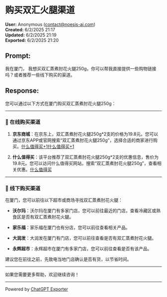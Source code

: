 # 购买双汇火腿渠道

**User:** Anonymous (contact@noesis-ai.com)  
**Created:** 6/2/2025 21:17  
**Updated:** 6/2/2025 21:19  
**Exported:** 6/2/2025 21:20  

## Prompt:
我在厦门， 我想买双汇蒸煮肘花火腿250g，你可以帮我直接提供一些购物链接吗？或者推荐一些线下购买的渠道。

## Response:
您可以通过以下方式在厦门购买双汇蒸煮肘花火腿250g：

* * *

### 🛒 在线购买渠道

1.  **京东商城**：在京东上，双汇蒸煮肘花火腿250g\*2支的价格为19.8元。您可以通过京东APP或官网搜索“双汇蒸煮肘花火腿250g”，选择合适的商家进行购买。[什么值得买+1什么值得买+1](https://www.smzdm.com/p/124670580/?utm_source=chatgpt.com)
    
2.  **什么值得买**：该平台推荐了双汇蒸煮肘花火腿250g\*2支的优惠信息，售价为19.8元。您可以访问什么值得买网站，搜索“双汇蒸煮肘花火腿250g”，查看相关优惠。[什么值得买](https://www.smzdm.com/p/124670580/?utm_source=chatgpt.com)
    

* * *

### 🏬 线下购买渠道

在厦门，您可以前往以下超市或商场寻找双汇蒸煮肘花火腿：

*   **沃尔玛**：沃尔玛在厦门有多家门店，您可以前往最近的门店，查看冷藏区或熟食区是否有双汇蒸煮肘花火腿。
    
*   **家乐福**：家乐福在厦门也有分店，您可以前往查看相关产品。
    
*   **大润发**：大润发在厦门有门店，您可以前往查看是否有双汇蒸煮肘花火腿。
    
*   **永辉超市**：永辉超市在厦门有多家门店，您可以前往查看是否有该产品。
    

建议您在前往之前，先致电当地门店确认是否有货，以节省时间。

* * *

如果您需要更多帮助，欢迎继续咨询！



---
Powered by [ChatGPT Exporter](https://www.chatgptexporter.com)